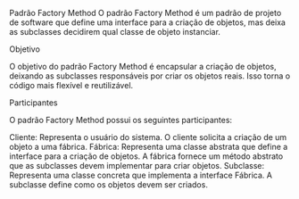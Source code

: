 Padrão Factory Method
O padrão Factory Method é um padrão de projeto de software que define uma interface para a criação de objetos, mas deixa as subclasses decidirem qual classe de objeto instanciar.

Objetivo

O objetivo do padrão Factory Method é encapsular a criação de objetos, deixando as subclasses responsáveis por criar os objetos reais. Isso torna o código mais flexível e reutilizável.

Participantes

O padrão Factory Method possui os seguintes participantes:

Cliente: Representa o usuário do sistema. O cliente solicita a criação de um objeto a uma fábrica.
Fábrica: Representa uma classe abstrata que define a interface para a criação de objetos. A fábrica fornece um método abstrato que as subclasses devem implementar para criar objetos.
Subclasse: Representa uma classe concreta que implementa a interface Fábrica. A subclasse define como os objetos devem ser criados.
